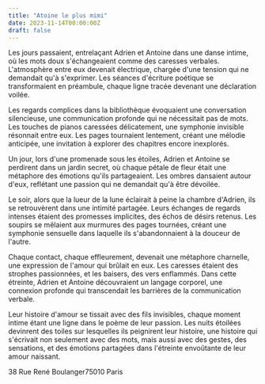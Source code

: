 ```yaml
---
title: "Atoine le plus mimi"
date: 2023-11-14T00:00:00Z
draft: false
---
```


Les jours passaient, entrelaçant Adrien et Antoine dans une danse intime, où les mots doux s'échangeaient comme des caresses verbales. L'atmosphère entre eux devenait électrique, chargée d'une tension qui ne demandait qu'à s'exprimer. Les séances d'écriture poétique se transformaient en préambule, chaque ligne tracée devenant une déclaration voilée.

Les regards complices dans la bibliothèque évoquaient une conversation silencieuse, une communication profonde qui ne nécessitait pas de mots. Les touches de pianos caressées délicatement, une symphonie invisible résonnait entre eux. Les pages tournaient lentement, créant une mélodie anticipée, une invitation à explorer des chapitres encore inexplorés.

Un jour, lors d'une promenade sous les étoiles, Adrien et Antoine se perdirent dans un jardin secret, où chaque pétale de fleur était une métaphore des émotions qu'ils partageaient. Les ombres dansaient autour d'eux, reflétant une passion qui ne demandait qu'à être dévoilée.

Le soir, alors que la lueur de la lune éclairait à peine la chambre d'Adrien, ils se retrouvèrent dans une intimité partagée. Leurs échanges de regards intenses étaient des promesses implicites, des échos de désirs retenus. Les soupirs se mêlaient aux murmures des pages tournées, créant une symphonie sensuelle dans laquelle ils s'abandonnaient à la douceur de l'autre.

Chaque contact, chaque effleurement, devenait une métaphore charnelle, une expression de l'amour qui brûlait en eux. Les caresses étaient des strophes passionnées, et les baisers, des vers enflammés. Dans cette étreinte, Adrien et Antoine découvraient un langage corporel, une connexion profonde qui transcendait les barrières de la communication verbale.

Leur histoire d'amour se tissait avec des fils invisibles, chaque moment intime étant une ligne dans le poème de leur passion. Les nuits étoilées devinrent des toiles sur lesquelles ils peignirent leur histoire, une histoire qui s'écrivait non seulement avec des mots, mais aussi avec des gestes, des sensations, et des émotions partagées dans l'étreinte envoûtante de leur amour naissant.

38 Rue René Boulanger75010 Paris
